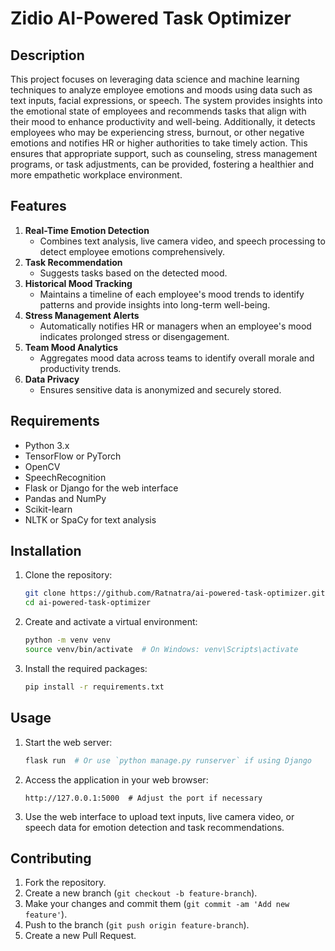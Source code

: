 # Zidio AI-Powered Task Optimizer

## Description
This project focuses on leveraging data science and machine learning techniques to analyze employee emotions and moods using data such as text inputs, facial expressions, or speech. The system provides insights into the emotional state of employees and recommends tasks that align with their mood to enhance productivity and well-being. Additionally, it detects employees who may be experiencing stress, burnout, or other negative emotions and notifies HR or higher authorities to take timely action. This ensures that appropriate support, such as counseling, stress management programs, or task adjustments, can be provided, fostering a healthier and more empathetic workplace environment.

## Features
1. **Real-Time Emotion Detection**
   - Combines text analysis, live camera video, and speech processing to detect employee emotions comprehensively.
2. **Task Recommendation**
   - Suggests tasks based on the detected mood.
3. **Historical Mood Tracking**
   - Maintains a timeline of each employee's mood trends to identify patterns and provide insights into long-term well-being.
4. **Stress Management Alerts**
   - Automatically notifies HR or managers when an employee's mood indicates prolonged stress or disengagement.
5. **Team Mood Analytics**
   - Aggregates mood data across teams to identify overall morale and productivity trends.
6. **Data Privacy**
   - Ensures sensitive data is anonymized and securely stored.

## Requirements
- Python 3.x
- TensorFlow or PyTorch
- OpenCV
- SpeechRecognition
- Flask or Django for the web interface
- Pandas and NumPy
- Scikit-learn
- NLTK or SpaCy for text analysis

## Installation
1. Clone the repository:
   ```bash
   git clone https://github.com/Ratnatra/ai-powered-task-optimizer.git
   cd ai-powered-task-optimizer
   ```

2. Create and activate a virtual environment:
   ```bash
   python -m venv venv
   source venv/bin/activate  # On Windows: venv\Scripts\activate
   ```

3. Install the required packages:
   ```bash
   pip install -r requirements.txt
   ```

## Usage
1. Start the web server:
   ```bash
   flask run  # Or use `python manage.py runserver` if using Django
   ```

2. Access the application in your web browser:
   ```
   http://127.0.0.1:5000  # Adjust the port if necessary
   ```

3. Use the web interface to upload text inputs, live camera video, or speech data for emotion detection and task recommendations.

## Contributing
1. Fork the repository.
2. Create a new branch (`git checkout -b feature-branch`).
3. Make your changes and commit them (`git commit -am 'Add new feature'`).
4. Push to the branch (`git push origin feature-branch`).
5. Create a new Pull Request.

